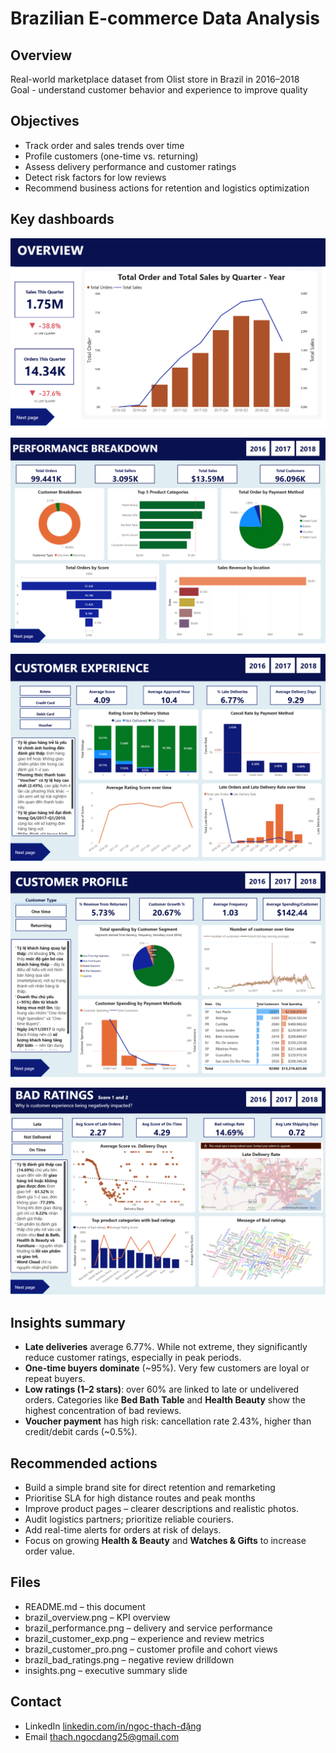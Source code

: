 # Brazilian E-commerce Data Analysis

## Overview
Real-world marketplace dataset from Olist store in Brazil in 2016–2018  
Goal - understand customer behavior and experience to improve quality

## Objectives
- Track order and sales trends over time  
- Profile customers (one-time vs. returning)  
- Assess delivery performance and customer ratings  
- Detect risk factors for low reviews  
- Recommend business actions for retention and logistics optimization  

## Key dashboards
![Overview](./brazil_overview.png)

![Performance Breakdown](./brazil_performance.png)

![Customer experience](./brazil_customer_exp.png)

![Customer profile](./brazil_customer_pro.png)

![Bad ratings](./brazil_bad_ratings.png)

## Insights summary
- **Late deliveries** average 6.77%. While not extreme, they significantly reduce customer ratings, especially in peak periods.  
- **One-time buyers dominate** (~95%). Very few customers are loyal or repeat buyers.  
- **Low ratings (1–2 stars)**: over 60% are linked to late or undelivered orders. Categories like **Bed Bath Table** and **Health Beauty** show the highest concentration of bad reviews.  
- **Voucher payment** has high risk: cancellation rate 2.43%, higher than credit/debit cards (~0.5%).  

## Recommended actions
- Build a simple brand site for direct retention and remarketing
- Prioritise SLA for high distance routes and peak months
- Improve product pages – clearer descriptions and realistic photos.
- Audit logistics partners; prioritize reliable couriers.  
- Add real-time alerts for orders at risk of delays. 
- Focus on growing **Health & Beauty** and **Watches & Gifts** to increase order value.  

## Files
- README.md – this document
- brazil_overview.png – KPI overview
- brazil_performance.png – delivery and service performance
- brazil_customer_exp.png – experience and review metrics
- brazil_customer_pro.png – customer profile and cohort views
- brazil_bad_ratings.png – negative review drilldown
- insights.png – executive summary slide

## Contact
- LinkedIn  [linkedin.com/in/ngọc-thạch-đặng](https://www.linkedin.com/in/ng%E1%BB%8Dc-th%E1%BA%A1ch-%C4%91%E1%BA%B7ng-5694a1308/)
- Email  [thach.ngocdang25@gmail.com](mailto:thach.ngocdang25@gmail.com)

